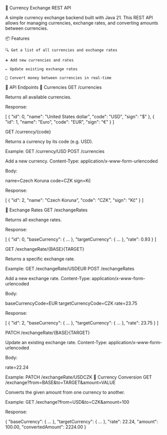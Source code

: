 💱 Currency Exchange REST API

A simple currency exchange backend built with Java 21. This REST API allows for managing currencies, exchange rates, and converting amounts between currencies.


📦 Features

    🔍 Get a list of all currencies and exchange rates

    ➕ Add new currencies and rates

    ✏️ Update existing exchange rates

    🔁 Convert money between currencies in real-time

🚀 API Endpoints
🔹 Currencies
GET /currencies

Returns all available currencies.

Response:

[
  {
    "id": 0,
    "name": "United States dollar",
    "code": "USD",
    "sign": "$"
  },
  {
    "id": 1,
    "name": "Euro",
    "code": "EUR",
    "sign": "€"
  }
]

GET /currency/{code}

Returns a currency by its code (e.g. USD).

Example: GET /currency/USD
POST /currencies

Add a new currency.
Content-Type: application/x-www-form-urlencoded

Body:

name=Czech Koruna
code=CZK
sign=Kč

Response:

[
  {
    "id": 2,
    "name": "Czech Koruna",
    "code": "CZK",
    "sign": "Kč"
  }
]

🔹 Exchange Rates
GET /exchangeRates

Returns all exchange rates.

Response:

[
  {
    "id": 0,
    "baseCurrency": { ... },
    "targetCurrency": { ... },
    "rate": 0.93
  }
]

GET /exchangeRate/{BASE}{TARGET}

Returns a specific exchange rate.

Example: GET /exchangeRate/USDEUR
POST /exchangeRates

Add a new exchange rate.
Content-Type: application/x-www-form-urlencoded

Body:

baseCurrencyCode=EUR
targetCurrencyCode=CZK
rate=23.75

Response:

[
  {
    "id": 2,
    "baseCurrency": { ... },
    "targetCurrency": { ... },
    "rate": 23.75
  }
]

PATCH /exchangeRate/{BASE}{TARGET}

Update an existing exchange rate.
Content-Type: application/x-www-form-urlencoded

Body:

rate=22.24

Example: PATCH /exchangeRate/USDCZK
🔹 Currency Conversion
GET /exchange?from=BASE&to=TARGET&amount=VALUE

Converts the given amount from one currency to another.

Example:
GET /exchange?from=USD&to=CZK&amount=100

Response:

{
  "baseCurrency": { ... },
  "targetCurrency": { ... },
  "rate": 22.24,
  "amount": 100.00,
  "convertedAmount": 2224.00
}






   
